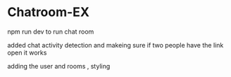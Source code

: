 # Chatroom-EX


npm run dev to run chat room 

added chat activity detection
and makeing sure if two people have the link open it works


adding the user and rooms , styling